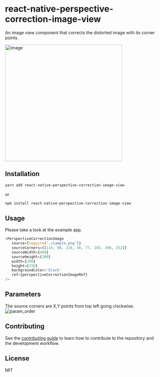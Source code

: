 # react-native-perspective-correction-image-view

An image view component that corrects the distorted image with its corner points.

<img width="386" alt="image" src="https://user-images.githubusercontent.com/8325407/172284565-21f54a4c-c3e8-4073-9d80-e3e778eb292f.png">

## Installation

```sh
yarn add react-native-perspective-correction-image-view
```
or
```sh
npm install react-native-perspective-correction-image-view
```

## Usage

Please take a look at the example app.

```typescript
<PerspectiveCorrectionImage
   source={require('./sample.png')}
   sourceCorners={[114, 80, 324, 46, 77, 203, 306, 252]}
   sourceWidth={400}
   sourceHeight={300}
   width={200}
   height={150}
   backgroundColor='black'
   ref={perspectiveCorrectionImageRef}
/>
```

## Parameters
The source corners are X,Y points from top left going clockwise.
![param_order](https://user-images.githubusercontent.com/997157/192820498-18d891da-4e2a-4393-873b-d885eeef0df9.jpg)

## Contributing

See the [contributing guide](CONTRIBUTING.md) to learn how to contribute to the repository and the development workflow.

## License

MIT
